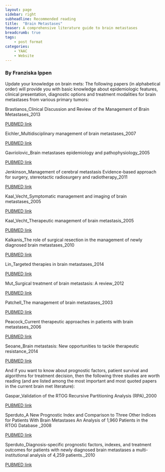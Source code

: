 ```yaml
---
layout: page
sidebar: right
subheadline: Recommended reading
title:  "Brain Metastases"
teaser: A comprehensive literature guide to brain metastases
breadcrumb: true
tags:
    - post format
categories:
    - YAAC
    - Website
---
```



### By Franziska Ippen

Update your knowledge on brain mets: The following papers (in alphabetical order) will provide you with basic knowledge about epidemiologic features, clinical presentation, diagnostic options and treatment modalities for brain metastases from various primary tumors:

Brastianos_Clinical Discussion and Review of the Management of Brain Metastases_2013 

<a href="http://www.ncbi.nlm.nih.gov/pubmed/24029127" target="_blank">PUBMED link</a>

Eichler_Multidisciplinary management of brain metastases_2007 

<a href="http://www.ncbi.nlm.nih.gov/pubmed/17673619" target="_blank">PUBMED link</a>

Gavriolovic_Brain metastases epidemiology and pathophysiology_2005 

<a href="http://www.ncbi.nlm.nih.gov/pubmed/?term=Brain+metastases+epidemiology+and+pathophysiology+gavrilovic" target="_blank">PUBMED link</a>

Jenkinson_Management of cerebral metastasis Evidence-based approach for surgery, stereotactic radiosurgery and radiotherapy_2011 

<a href="http://www.ncbi.nlm.nih.gov/pubmed/21196112" target="_blank">PUBMED link</a>

Kaal_Vecht_Symptomatic management and imaging of brain metastases_2005 

<a href="http://www.ncbi.nlm.nih.gov/pubmed/16215812" target="_blank">PUBMED link</a>

Kaal_Vecht_Therapeutic management of brain metastasis_2005 

<a href="http://www.ncbi.nlm.nih.gov/pubmed/?term=Therapeutic+management+of+brain+metastasis+kaal" target="_blank">PUBMED link</a>

Kalkanis_The role of surgical resection in the management of newly diagnosed brain metastases_2010 

<a href="http://www.ncbi.nlm.nih.gov/pubmed/19960230" target="_blank">PUBMED link</a>

Lin_Targeted therapies in brain metastases_2014 

<a href="http://www.ncbi.nlm.nih.gov/pubmed/24353011" target="_blank">PUBMED link</a>

Mut_Surgical treatment of brain metastasis: A review_2012 

<a href="http://www.ncbi.nlm.nih.gov/pubmed/22047649" target="_blank">PUBMED link</a>

Patchell_The management of brain metastases_2003 

<a href="http://www.ncbi.nlm.nih.gov/pubmed/14585263" target="_blank">PUBMED link</a>

Peacock_Current therapeutic approaches in patients with brain metastases_2006 

<a href="http://www.ncbi.nlm.nih.gov/pubmed/17032560" target="_blank">PUBMED link</a>

Seoane_Brain metastasis: New opportunities to tackle therapeutic resistance_2014 

<a href="http://www.ncbi.nlm.nih.gov/pubmed/?term=Brain+metastasis%3A+New+opportunities+to+tackle+therapeutic+resistance" target="_blank">PUBMED link</a> 

 
 

And if you want to know about prognostic factors, patient survival and algorithms for treatment decision, then the following three studies are worth reading (and are listed among the most important and most quoted papers in the current brain met literature):

Gaspar_Validation of the RTOG Recursive Partitioning Analysis (RPA)_2000 

<a href="http://www.ncbi.nlm.nih.gov/pubmed/10863071" target="_blank">PUBMED link</a>

Sperduto_A New Prognostic Index and Comparison to Three Other Indices for Patients With Brain Metastases An Analysis of 1,960 Patients in the RTOG Database _2008 

<a href="http://www.ncbi.nlm.nih.gov/pubmed/?term=A+New+Prognostic+Index+and+Comparison+to+Three+Other+Indices+for+Patients+With+Brain+Metastases+An+Analysis+of+1%2C960+Patients+in+the+RTOG+Database" target="_blank">PUBMED link</a>

Sperduto_Diagnosis-specific prognostic factors, indexes, and treatment outcomes for patients with newly diagnosed brain metastases a multi-institutional analysis of 4,259 patients._2010 

<a href="http://www.ncbi.nlm.nih.gov/pubmed/19942357" target="_blank">PUBMED link</a>




